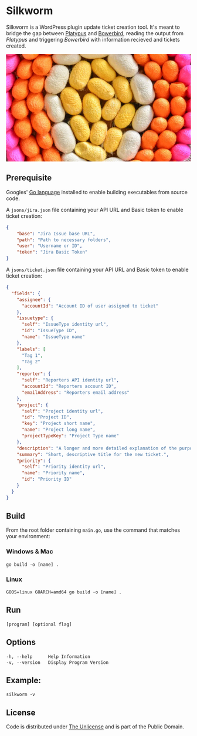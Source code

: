 # Silkworm

Silkworm is a WordPress plugin update ticket creation tool. It's meant to bridge the gap between [Platypus](https://github.com/farghul/platypus.git) and [Bowerbird](https://github.com/farghul/bowerbird.git), reading the output from *Platypus* and triggering *Bowerbird* with information recieved and tickets created.

![Silkworm](cocoons.webp)

## Prerequisite

Googles' [Go language](https://go.dev) installed to enable building executables from source code.

A `jsons/jira.json` file containing your API URL and Basic token to enable ticket creation:

``` json
{
    "base": "Jira Issue base URL",
    "path": "Path to necessary folders",
    "user": "Username or ID",
    "token": "Jira Basic Token"
}
```

A `jsons/ticket.json` file containing your API URL and Basic token to enable ticket creation:

``` json
{
  "fields": {
    "assignee": {
      "accountId": "Account ID of user assigned to ticket"
    },
    "issuetype": {
      "self": "IssueType identity url",
      "id": "IssueType ID",
      "name": "IssueType name"
    },
    "labels": [
      "Tag 1",
      "Tag 2"
    ],
    "reporter": {
      "self": "Reporters API identity url",
      "accountId": "Reporters account ID",
      "emailAddress": "Reporters email address"
    },
    "project": {
      "self": "Project identity url",
      "id": "Project ID",
      "key": "Project short name",
      "name": "Project long name",
      "projectTypeKey": "Project Type name"
    },
    "description": "A longer and more detailed explanation of the purpose and goals of the ticket.",
    "summary": "Short, descriptive title for the new ticket.",
    "priority": {
      "self": "Priority identity url",
      "name": "Priority name",
      "id": "Priority ID"
    }
  }
}
```

## Build

From the root folder containing `main.go`, use the command that matches your environment:

### Windows & Mac

``` console
go build -o [name] .
```

### Linux

``` console
GOOS=linux GOARCH=amd64 go build -o [name] .
```

## Run

``` console
[program] [optional flag]
```

## Options

``` console
-h, --help      Help Information
-v, --version   Display Program Version
```

## Example: 

``` console
silkworm -v
```

## License

Code is distributed under [The Unlicense](https://github.com/farghul/silkworm/blob/main/LICENSE.md) and is part of the Public Domain.
